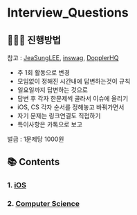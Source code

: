 # Interview_Questions

## 🧑🏻‍🏫 진행방법

참고 : [JeaSungLEE](https://github.com/JeaSungLEE/iOSInterviewquestions), 
      [inswag](https://github.com/inswag/Technical_interview_for_iOS_Dev), 
      [DopplerHQ](https://github.com/DopplerHQ/awesome-interview-questions#ios)

- 주 1회 활동으로 변경
- 모임없이 정해진 시간내에 답변하는것이 규칙
- 일요일까지 답변하는 것으로
- 답변 후 각자 한문제씩 골라서 이슈에 올리기
- iOS, CS 각자 순서를 정해놓고 바꿔가면서
- 자기 문제는 링크연결도 직접하기
- 특이사항은 카톡으로 보고

벌금 : 1문제당 1000원

## 📚 Contents

### 1. [iOS](https://github.com/lunchScreen/Interview_Questions/blob/main/iOS.md)

### 2. [Computer Science](https://github.com/lunchScreen/Interview_Questions/blob/main/ComputerScience.md)
